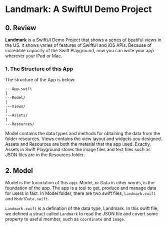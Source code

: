 # Landmark: A SwiftUI Demo Project

## 0. Review

**Landmark** is a SwiftUI Demo Project that shows a series of beatiful views in the US. It shows varies of features of SwiftUI and iOS APIs. Because of incredible capacity of the Swift Playground, now you can write your app wherever your iPad or Mac.

### 1. The Structure of this App

The structure of the App is below:

```
---App.swift
|
---Model/
|
---Views/
|
---Assets/
|
---Resources/
```

Model contains the data types and methods for obtaining the data from the folder resources. Views contains the view layout and widgets you designed. Assets and Resources are both the meterial that the app used. Exactly, Assets in Swift Playground stores the image files and text files such as JSON files are in the Resources folder.

## 2. Model

Model is the foundation of this app. Model, or Data in other words, is the foundation of the app. The app is a tool to get, produce and manage data for users in fact. In Model folder, there are two swift files, `Landmark.swift` and `ModelData.swift`.

`Landmark.swift` is a defination of the data type, Landmark. In this swift file, we defined a struct called `Landmark` to read the JSON file and covert some property to useful member, such as `coordinate` and `image`.